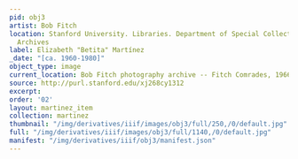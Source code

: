 ```yaml
---
pid: obj3
artist: Bob Fitch
location: Stanford University. Libraries. Department of Special Collections and University
  Archives
label: Elizabeth "Betita" Martínez
_date: "[ca. 1960-1980]"
object_type: image
current_location: Bob Fitch photography archive -- Fitch Comrades, 1966-2013
source: http://purl.stanford.edu/xj268cy1312
excerpt: 
order: '02'
layout: martinez_item
collection: martinez
thumbnail: "/img/derivatives/iiif/images/obj3/full/250,/0/default.jpg"
full: "/img/derivatives/iiif/images/obj3/full/1140,/0/default.jpg"
manifest: "/img/derivatives/iiif/obj3/manifest.json"
---
```

